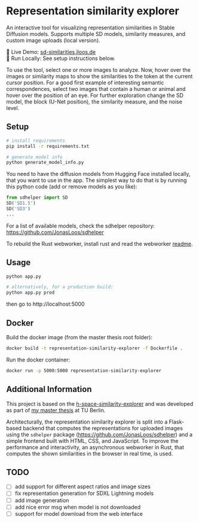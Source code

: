 # Representation similarity explorer

An interactive tool for visualizing representation similarities in Stable Diffusion models. Supports multiple SD models, similarity measures, and custom image uploads (local version).

🔗 Live Demo: [sd-similarities.jloos.de](https://sd-similarities.jloos.de)  
🚀 Run Locally: See setup instructions below.

To use the tool, select one or more images to analyze. Now, hover over the images or similarity maps to show the similarities to the token at the current cursor position. For a good first example of interesting semantic correspondences, select two images that contain a human or animal and hover over the position of an eye. For further exploration change the SD model, the block (U-Net position), the similarity measure, and the noise level.


## Setup

```bash
# install requirements
pip install -r requirements.txt

# generate model info
python generate_model_info.py
```

You need to have the diffusion models from Hugging Face installed locally, that you want to use in the app. The simplest way to do that is by running this python code (add or remove models as you like):

```python
from sdhelper import SD
SD('SD1.5')
SD('SD3')
...
```

For a list of available models, check the sdhelper repository: https://github.com/JonasLoos/sdhelper

To rebuild the Rust webworker, install rust and read the webworker [readme](./static/worker/README.md).


## Usage

```bash
python app.py

# alternatively, for a production build:
python app.py prod
```

then go to http://localhost:5000


## Docker

Build the docker image (from the master thesis root folder):

```bash
docker build -t representation-similarity-explorer -f Dockerfile .
```

Run the docker container:

```bash
docker run -p 5000:5000 representation-similarity-explorer
```


## Additional Information

This project is based on the [h-space-similarity-explorer](https://github.com/JonasLoos/h-space-similarity-explorer) and was developed as part of [my master thesis](https://github.com/JonasLoos/thesis) at TU Berlin.

Architecturally, the representation similarity explorer is split into a Flask-based backend that computes the representations for uploaded images using the `sdhelper` package (https://github.com/JonasLoos/sdhelper) and a simple frontend built with HTML, CSS, and JavaScript. To improve the performance and interactivity, an asynchronous webworker in Rust, that computes the shown similarities in the browser in real time, is used.


## TODO

* [ ] add support for different aspect ratios and image sizes
* [ ] fix representation generation for SDXL Lightning models
* [ ] add image generation
* [ ] add nice error msg when model is not downloaded
* [ ] support for model download from the web interface
